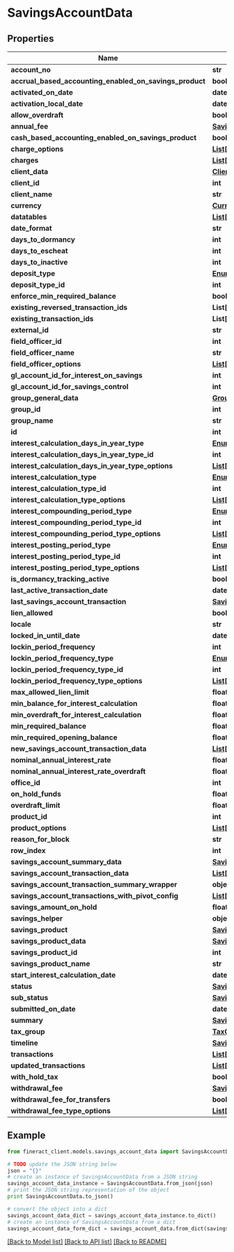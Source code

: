 # SavingsAccountData


## Properties

Name | Type | Description | Notes
------------ | ------------- | ------------- | -------------
**account_no** | **str** |  | [optional] 
**accrual_based_accounting_enabled_on_savings_product** | **bool** |  | [optional] 
**activated_on_date** | **date** |  | [optional] 
**activation_local_date** | **date** |  | [optional] 
**allow_overdraft** | **bool** |  | [optional] 
**annual_fee** | [**SavingsAccountChargeData**](SavingsAccountChargeData.md) |  | [optional] 
**cash_based_accounting_enabled_on_savings_product** | **bool** |  | [optional] 
**charge_options** | [**List[ChargeData]**](ChargeData.md) |  | [optional] 
**charges** | [**List[SavingsAccountChargeData]**](SavingsAccountChargeData.md) |  | [optional] 
**client_data** | [**ClientData**](ClientData.md) |  | [optional] 
**client_id** | **int** |  | [optional] 
**client_name** | **str** |  | [optional] 
**currency** | [**CurrencyData**](CurrencyData.md) |  | [optional] 
**datatables** | [**List[DatatableData]**](DatatableData.md) |  | [optional] 
**date_format** | **str** |  | [optional] 
**days_to_dormancy** | **int** |  | [optional] 
**days_to_escheat** | **int** |  | [optional] 
**days_to_inactive** | **int** |  | [optional] 
**deposit_type** | [**EnumOptionData**](EnumOptionData.md) |  | [optional] 
**deposit_type_id** | **int** |  | [optional] 
**enforce_min_required_balance** | **bool** |  | [optional] 
**existing_reversed_transaction_ids** | **List[int]** |  | [optional] 
**existing_transaction_ids** | **List[int]** |  | [optional] 
**external_id** | **str** |  | [optional] 
**field_officer_id** | **int** |  | [optional] 
**field_officer_name** | **str** |  | [optional] 
**field_officer_options** | [**List[StaffData]**](StaffData.md) |  | [optional] 
**gl_account_id_for_interest_on_savings** | **int** |  | [optional] 
**gl_account_id_for_savings_control** | **int** |  | [optional] 
**group_general_data** | [**GroupGeneralData**](GroupGeneralData.md) |  | [optional] 
**group_id** | **int** |  | [optional] 
**group_name** | **str** |  | [optional] 
**id** | **int** |  | [optional] 
**interest_calculation_days_in_year_type** | [**EnumOptionData**](EnumOptionData.md) |  | [optional] 
**interest_calculation_days_in_year_type_id** | **int** |  | [optional] 
**interest_calculation_days_in_year_type_options** | [**List[EnumOptionData]**](EnumOptionData.md) |  | [optional] 
**interest_calculation_type** | [**EnumOptionData**](EnumOptionData.md) |  | [optional] 
**interest_calculation_type_id** | **int** |  | [optional] 
**interest_calculation_type_options** | [**List[EnumOptionData]**](EnumOptionData.md) |  | [optional] 
**interest_compounding_period_type** | [**EnumOptionData**](EnumOptionData.md) |  | [optional] 
**interest_compounding_period_type_id** | **int** |  | [optional] 
**interest_compounding_period_type_options** | [**List[EnumOptionData]**](EnumOptionData.md) |  | [optional] 
**interest_posting_period_type** | [**EnumOptionData**](EnumOptionData.md) |  | [optional] 
**interest_posting_period_type_id** | **int** |  | [optional] 
**interest_posting_period_type_options** | [**List[EnumOptionData]**](EnumOptionData.md) |  | [optional] 
**is_dormancy_tracking_active** | **bool** |  | [optional] 
**last_active_transaction_date** | **date** |  | [optional] 
**last_savings_account_transaction** | [**SavingsAccountTransactionData**](SavingsAccountTransactionData.md) |  | [optional] 
**lien_allowed** | **bool** |  | [optional] 
**locale** | **str** |  | [optional] 
**locked_in_until_date** | **date** |  | [optional] 
**lockin_period_frequency** | **int** |  | [optional] 
**lockin_period_frequency_type** | [**EnumOptionData**](EnumOptionData.md) |  | [optional] 
**lockin_period_frequency_type_id** | **int** |  | [optional] 
**lockin_period_frequency_type_options** | [**List[EnumOptionData]**](EnumOptionData.md) |  | [optional] 
**max_allowed_lien_limit** | **float** |  | [optional] 
**min_balance_for_interest_calculation** | **float** |  | [optional] 
**min_overdraft_for_interest_calculation** | **float** |  | [optional] 
**min_required_balance** | **float** |  | [optional] 
**min_required_opening_balance** | **float** |  | [optional] 
**new_savings_account_transaction_data** | [**List[SavingsAccountTransactionData]**](SavingsAccountTransactionData.md) |  | [optional] 
**nominal_annual_interest_rate** | **float** |  | [optional] 
**nominal_annual_interest_rate_overdraft** | **float** |  | [optional] 
**office_id** | **int** |  | [optional] 
**on_hold_funds** | **float** |  | [optional] 
**overdraft_limit** | **float** |  | [optional] 
**product_id** | **int** |  | [optional] 
**product_options** | [**List[SavingsProductData]**](SavingsProductData.md) |  | [optional] 
**reason_for_block** | **str** |  | [optional] 
**row_index** | **int** |  | [optional] 
**savings_account_summary_data** | [**SavingsAccountSummaryData**](SavingsAccountSummaryData.md) |  | [optional] 
**savings_account_transaction_data** | [**List[SavingsAccountTransactionData]**](SavingsAccountTransactionData.md) |  | [optional] 
**savings_account_transaction_summary_wrapper** | **object** |  | [optional] 
**savings_account_transactions_with_pivot_config** | [**List[SavingsAccountTransactionData]**](SavingsAccountTransactionData.md) |  | [optional] 
**savings_amount_on_hold** | **float** |  | [optional] 
**savings_helper** | **object** |  | [optional] 
**savings_product** | [**SavingsProductData**](SavingsProductData.md) |  | [optional] 
**savings_product_data** | [**SavingsProductData**](SavingsProductData.md) |  | [optional] 
**savings_product_id** | **int** |  | [optional] 
**savings_product_name** | **str** |  | [optional] 
**start_interest_calculation_date** | **date** |  | [optional] 
**status** | [**SavingsAccountStatusEnumData**](SavingsAccountStatusEnumData.md) |  | [optional] 
**sub_status** | [**SavingsAccountSubStatusEnumData**](SavingsAccountSubStatusEnumData.md) |  | [optional] 
**submitted_on_date** | **date** |  | [optional] 
**summary** | [**SavingsAccountSummaryData**](SavingsAccountSummaryData.md) |  | [optional] 
**tax_group** | [**TaxGroupData**](TaxGroupData.md) |  | [optional] 
**timeline** | [**SavingsAccountApplicationTimelineData**](SavingsAccountApplicationTimelineData.md) |  | [optional] 
**transactions** | [**List[SavingsAccountTransactionData]**](SavingsAccountTransactionData.md) |  | [optional] 
**updated_transactions** | [**List[SavingsAccountTransactionData]**](SavingsAccountTransactionData.md) |  | [optional] 
**with_hold_tax** | **bool** |  | [optional] 
**withdrawal_fee** | [**SavingsAccountChargeData**](SavingsAccountChargeData.md) |  | [optional] 
**withdrawal_fee_for_transfers** | **bool** |  | [optional] 
**withdrawal_fee_type_options** | [**List[EnumOptionData]**](EnumOptionData.md) |  | [optional] 

## Example

```python
from fineract_client.models.savings_account_data import SavingsAccountData

# TODO update the JSON string below
json = "{}"
# create an instance of SavingsAccountData from a JSON string
savings_account_data_instance = SavingsAccountData.from_json(json)
# print the JSON string representation of the object
print SavingsAccountData.to_json()

# convert the object into a dict
savings_account_data_dict = savings_account_data_instance.to_dict()
# create an instance of SavingsAccountData from a dict
savings_account_data_form_dict = savings_account_data.from_dict(savings_account_data_dict)
```
[[Back to Model list]](../README.md#documentation-for-models) [[Back to API list]](../README.md#documentation-for-api-endpoints) [[Back to README]](../README.md)


